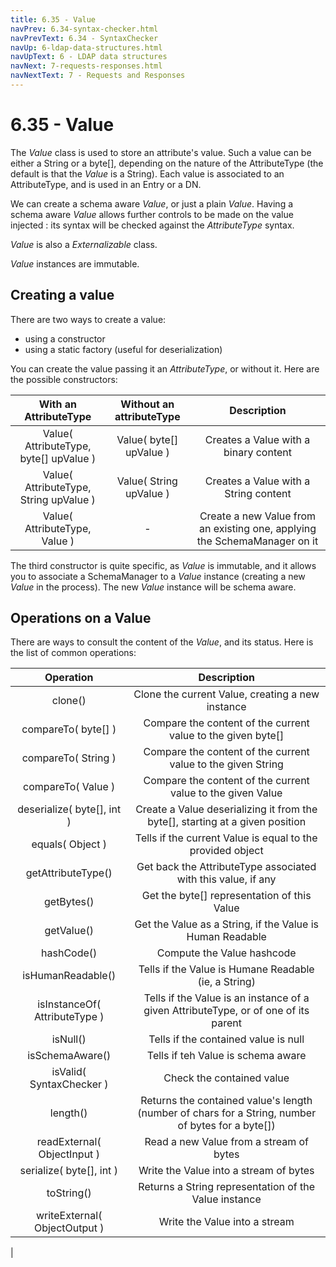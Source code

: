 ```yaml
---
title: 6.35 - Value
navPrev: 6.34-syntax-checker.html
navPrevText: 6.34 - SyntaxChecker
navUp: 6-ldap-data-structures.html
navUpText: 6 - LDAP data structures
navNext: 7-requests-responses.html
navNextText: 7 - Requests and Responses
---
```


# 6.35 - Value

The _Value_ class is used to store an attribute's value. Such a value can be either a String or a byte[], depending on the nature of the AttributeType (the default is that the _Value_ is a String). Each value is associated to an AttributeType, and is used in an Entry or a DN.

We can create a schema aware _Value_, or just a plain _Value_. Having a schema aware _Value_ allows further controls to be made on the value injected : its syntax will be checked against the _AttributeType_ syntax.

_Value_ is also a _Externalizable_ class.

_Value_ instances are immutable.

## Creating a value

There are two ways to create a value:
- using a constructor
- using a static factory (useful for deserialization)

You can create the value passing it an *AttributeType*, or without it. Here are the possible constructors:

| With an AttributeType | Without an attributeType | Description |
|:-:|:-:|:-:|
| Value( AttributeType, byte[] upValue ) | Value( byte[] upValue ) | Creates a Value with a binary content |
| Value( AttributeType, String upValue ) | Value( String upValue ) | Creates a Value with a String content |
| Value( AttributeType, Value ) | - | Create a new Value from an existing one, applying the SchemaManager on it |

The third constructor is quite specific, as _Value_ is immutable, and it allows you to associate a SchemaManager to a _Value_ instance (creating a new _Value_ in the process). The new _Value_ instance will be schema aware.

## Operations on a Value

There are ways to consult the content of the _Value_, and its status. Here is the list of common operations:

| Operation | Description |
|:-:|:-:|
| clone() | Clone the current Value, creating a new instance |
| compareTo( byte[] ) | Compare the content of the current value to the given byte[] |
| compareTo( String ) | Compare the content of the current value to the given String | 
| compareTo( Value ) | Compare the content of the current value to the given Value |
| deserialize( byte[], int ) | Create a Value deserializing it from the byte[], starting at a given position | 
| equals( Object ) | Tells if the current Value is equal to the provided object |
| getAttributeType() | Get back the AttributeType associated with this value, if any |
| getBytes() | Get the byte[] representation of this Value |
| getValue() | Get the Value as a String, if the Value is Human Readable |
| hashCode() | Compute the Value hashcode |
| isHumanReadable() | Tells if the Value is Humane Readable (ie, a String) |
| isInstanceOf( AttributeType ) | Tells if the Value is an instance of a given AttributeType, or of one of its parent |
| isNull() | Tells if the contained value is null |
| isSchemaAware() | Tells if teh Value is schema aware |
| isValid( SyntaxChecker ) | Check the contained value |
| length() | Returns the contained value's length (number of chars for a String, number of bytes for a byte[]) |
| readExternal( ObjectInput ) | Read a new Value from a stream of bytes |
| serialize( byte[], int ) | Write the Value into a stream of bytes |
| toString() | Returns a String representation of the Value instance  |
| writeExternal( ObjectOutput ) | Write the Value into a stream |
| 


